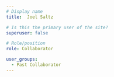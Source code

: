 ```yaml
---
# Display name
title:  Joel Saltz

# Is this the primary user of the site?
superuser: false

# Role/position
role: Collaborator

user_groups:
  - Past Collaborator
---
```

